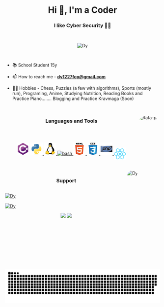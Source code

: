 <h1 align="center">Hi 👋, I'm a Coder</h1>
<h3 align="center">I like Cyber Security 🕵️‍♂️</h3>

</br>
<p align="center"> <img height="150" src="https://komarev.com/ghpvc/?username=Dy1337&label=Profile%20views&color=0e75b6&style=flat" alt="Dy" /> </p>
</br>

- 📚 School Student 15y 

- 📫 How to reach me - **dy1227fcp@gmail.com**

- 🧙‍♂️ Hobbies - Chess, Puzzles (a few with algorithms), Sports (mostly run), Programing, Anime, Studying Nutrition, Reading Books and Practice Piano........ Blogging and Practice Kravmaga (Soon)

</br>

<p align="left">

</p>
  <img align="right" alt="Rafa-pic" height="500" style="border-radius:50px;" src="https://cdn.discordapp.com/attachments/936005829675606046/981539094016442380/programing-languages.png">
<h3 align="center">Languages and Tools</h3>
</div>
  
  ##
 
<div> 
</br>
<p <a href="https://www.w3schools.com/cs/" target="_blank" align="center"> <img src="https://raw.githubusercontent.com/devicons/devicon/master/icons/csharp/csharp-original.svg" alt="csharp" width="40" height="40"/> <a href="https://www.python.org" target="_blank"> <img src="https://raw.githubusercontent.com/devicons/devicon/master/icons/python/python-original.svg" alt="python" width="40" height="40"/> </a> <a href="https://www.linux.org/" target="_blank"> <img src="https://raw.githubusercontent.com/devicons/devicon/master/icons/linux/linux-original.svg" alt="linux" width="40" height="40"/> <a href="https://www.gnu.org/software/bash/" target="_blank"> <img src="https://www.vectorlogo.zone/logos/gnu_bash/gnu_bash-icon.svg" alt="bash" width="40" height="40"/> </a> <a href="https://www.w3.org/html/" target="_blank"> <img src="https://raw.githubusercontent.com/devicons/devicon/master/icons/html5/html5-original-wordmark.svg" alt="html5" width="40" height="40"/> <a href="https://www.w3schools.com/css/" target="_blank"> <img src="https://raw.githubusercontent.com/devicons/devicon/master/icons/css3/css3-original-wordmark.svg" alt="css3" width="40" height="40"/> <a href="https://www.php.net" target="_blank"> <img src="https://raw.githubusercontent.com/devicons/devicon/master/icons/php/php-original.svg" alt="php" width="40" height="40"/> <a> <img align="center" alt="Rafa-React" height="40" width="40" src="https://raw.githubusercontent.com/devicons/devicon/master/icons/react/react-original.svg"> </a> </br> </br> </br> 
  <img align="right" alt="Dy" height="150" style="border-radius:50px;" src="https://cdn.discordapp.com/attachments/968969992144052286/981622803017130065/obito.gif">
<h3 align="center">Support</h3>
</div>
  
  ##
 
<div align="top"> 
<p><a href="https://www.paypal.com/myaccount/transfer/homepage" align="center"> <img align="center" src="https://www.cigafun.com/image/cigafun-paypal.webp" height="50" width="210" alt="Dy" /></a>
<p><a href="https://www.buymeacoffee.com/Dy1337?new=1"> <img src="https://cdn.buymeacoffee.com/buttons/v2/default-yellow.png" height="50" width="210" alt="Dy" align="center" /></a></p>
 <div align="center">
  <img height="166em" src="https://github-readme-stats.vercel.app/api?username=Dy1337&show_icons=true&theme=react&include_all_commits=true&count_private=true"/>
  <img height="166em" src="https://github-readme-stats.vercel.app/api/top-langs/?username=Dy1337&layout=compact&langs_count=7&theme=react"/>
</div>

  
</div>
</div>
  
  ##
 
<div> 
  
  ![Snake animation](https://github.com/Dy1337/Dy1337/blob/main/snake.svg) 
  
</div>
